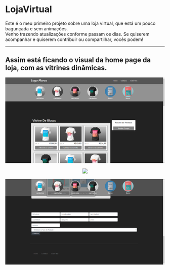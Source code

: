 <h1>LojaVirtual</h1>
<p>Este é o meu primeiro projeto sobre uma loja virtual, que está um pouco bagunçada e sem animações. <br>
Venho trazendo atualizações conforme passam os dias. Se quiserem acompanhar e quiserem contribuir ou compartilhar, vocês podem!</p>

----------------------------------------------------------------------------------------------------------------------------------------------------------------------------------

<h2>Assim está ficando o visual da home page da loja, com as vitrines dinâmicas.</h2>

<p align="center">
  <img src="images/imagesParaReadme/Home-Page.png" width="600">
</p>

<p align="center">
  <img src="images/imagesParaReadme/vitrineLivrosHome-Page.png" width="600">
</p>

<p align="center">
  <img src="images/imagesParaReadme/rodape-Home-Page.png" width="600">
</p>
